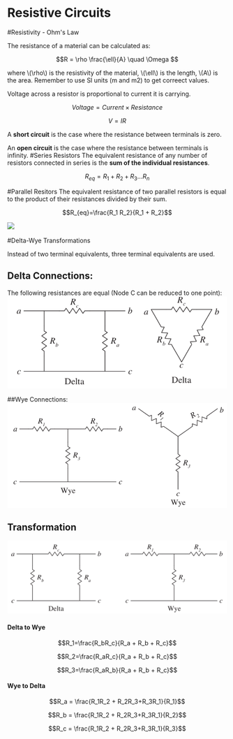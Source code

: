 # Resistive Circuits

#Resistivity - Ohm's Law

The resistance of a material can be calculated as:

$$R = \rho \frac{\ell}{A} \quad \Omega $$

where \\(\rho\\) is the resistivity of the material, \\(\ell\\) is the length, \\(A\\) is the area. Remember to use SI units (m and m2) to get correect values.


Voltage across a resistor is proportional to current it is carrying.


$$Voltage = Current \times Resistance$$

$$V=IR$$

A **short circuit** is the case where the resistance between terminals is zero.

An **open circuit** is the case where the resistance between terminals is infinity.
#Series Resistors
The equivalent resistance of any number of resistors connected in series is the **sum of the individual resistances**.

$$R_{eq}=R_1+R_2+R_3 ... R_n$$

#Parallel Resitors
The equivalent resistance of two parallel resistors is equal to the product of their resistances divided by their sum.

$$R_{eq}=\frac{R_1 R_2}{R_1 + R_2}$$

![](http://hades.mech.northwestern.edu/images/5/51/Series_parallel_resistors.gif)

#Delta-Wye Transformations

Instead of two terminal equivalents, three terminal equivalents are used.

## Delta Connections:
The following resistances are equal (Node C can be reduced to one point):
![](../images/delta.png)

##Wye Connections:
![](../images/wye.png)

## Transformation
![](../images/delta_wye.png)

#### Delta to Wye
$$R_1=\frac{R_bR_c}{R_a + R_b + R_c}$$

$$R_2=\frac{R_aR_c}{R_a + R_b + R_c}$$

$$R_3=\frac{R_aR_b}{R_a + R_b + R_c}$$

#### Wye to Delta
$$R_a = \frac{R_1R_2 + R_2R_3+R_3R_1}{R_1}$$

$$R_b = \frac{R_1R_2 + R_2R_3+R_3R_1}{R_2}$$

$$R_c = \frac{R_1R_2 + R_2R_3+R_3R_1}{R_3}$$



